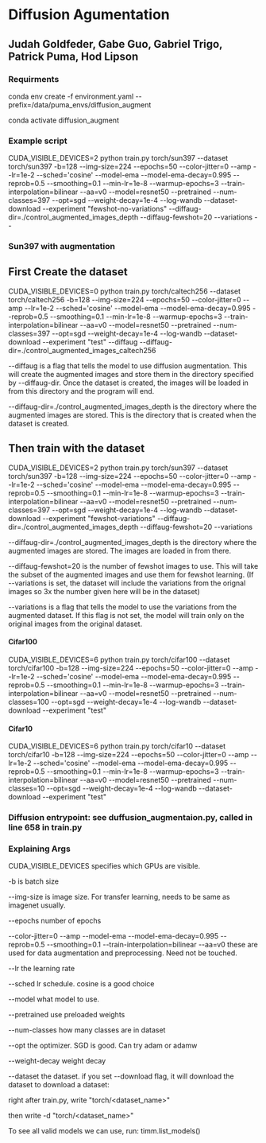 # Diffusion Agumentation
## Judah Goldfeder, Gabe Guo, Gabriel Trigo, Patrick Puma, Hod Lipson

### Requirments
conda env create -f environment.yaml --prefix=/data/puma_envs/diffusion_augment

conda activate diffusion_augment


### Example script

CUDA_VISIBLE_DEVICES=2 python train.py torch/sun397 --dataset torch/sun397 -b=128 --img-size=224 --epochs=50 --color-jitter=0 --amp --lr=1e-2 --sched='cosine' --model-ema --model-ema-decay=0.995 --reprob=0.5 --smoothing=0.1 --min-lr=1e-8 --warmup-epochs=3 --train-interpolation=bilinear --aa=v0 --model=resnet50 --pretrained --num-classes=397 --opt=sgd --weight-decay=1e-4 --log-wandb --dataset-download --experiment "fewshot-no-variations" --diffaug-dir=./control_augmented_images_depth --diffaug-fewshot=20 --variations --

### Sun397 with augmentation

## First Create the dataset
CUDA_VISIBLE_DEVICES=0 python train.py torch/caltech256 --dataset torch/caltech256 -b=128 --img-size=224 --epochs=50 --color-jitter=0 --amp --lr=1e-2 --sched='cosine' --model-ema --model-ema-decay=0.995 --reprob=0.5 --smoothing=0.1 --min-lr=1e-8 --warmup-epochs=3 --train-interpolation=bilinear --aa=v0 --model=resnet50 --pretrained --num-classes=397 --opt=sgd --weight-decay=1e-4 --log-wandb --dataset-download --experiment "test" --diffaug --diffaug-dir=./control_augmented_images_caltech256

--diffaug is a flag that tells the model to use diffusion augmentation. This will create the augmented images and store them in the directory specified by --diffaug-dir. Once the dataset is created, the images will be loaded in from this directory and the program will end.

--diffaug-dir=./control_augmented_images_depth is the directory where the augmented images are stored. This is the directory that is created when the dataset is created.

## Then train with the dataset
CUDA_VISIBLE_DEVICES=2 python train.py torch/sun397 --dataset torch/sun397 -b=128 --img-size=224 --epochs=50 --color-jitter=0 --amp --lr=1e-2 --sched='cosine' --model-ema --model-ema-decay=0.995 --reprob=0.5 --smoothing=0.1 --min-lr=1e-8 --warmup-epochs=3 --train-interpolation=bilinear --aa=v0 --model=resnet50 --pretrained --num-classes=397 --opt=sgd --weight-decay=1e-4 --log-wandb --dataset-download --experiment "fewshot-variations" --diffaug-dir=./control_augmented_images_depth --diffaug-fewshot=20 --variations

--diffaug-dir=./control_augmented_images_depth is the directory where the augmented images are stored. The images are loaded in from there.

--diffaug-fewshot=20 is the number of fewshot images to use. This will take the subset of the augmented images and use them for fewshot learning. (If --variations is set, the dataset will include the variations from the orignal images so 3x the number given here will be in the dataset)

--variations is a flag that tells the model to use the variations from the augmented dataset. If this flag is not set, the model will train only on the original images from the original dataset.


#### Cifar100
CUDA_VISIBLE_DEVICES=6 python train.py torch/cifar100 --dataset torch/cifar100 -b=128 --img-size=224 --epochs=50 --color-jitter=0 --amp --lr=1e-2 --sched='cosine' --model-ema --model-ema-decay=0.995 --reprob=0.5 --smoothing=0.1 --min-lr=1e-8 --warmup-epochs=3 --train-interpolation=bilinear --aa=v0 --model=resnet50 --pretrained --num-classes=100 --opt=sgd --weight-decay=1e-4 --log-wandb --dataset-download --experiment "test" 

#### Cifar10
CUDA_VISIBLE_DEVICES=6 python train.py torch/cifar10 --dataset torch/cifar10 -b=128 --img-size=224 --epochs=50 --color-jitter=0 --amp --lr=1e-2 --sched='cosine' --model-ema --model-ema-decay=0.995 --reprob=0.5 --smoothing=0.1 --min-lr=1e-8 --warmup-epochs=3 --train-interpolation=bilinear --aa=v0 --model=resnet50 --pretrained --num-classes=10 --opt=sgd --weight-decay=1e-4 --log-wandb --dataset-download --experiment "test" 


### Diffusion entrypoint: see duffusion_augmentaion.py, called in line 658 in train.py

### Explaining Args
CUDA_VISIBLE_DEVICES specifies which GPUs are visible.

-b is batch size

--img-size is image size. For transfer learning, needs to be same as imagenet usually.

--epochs number of epochs

--color-jitter=0 --amp --model-ema --model-ema-decay=0.995 --reprob=0.5 --smoothing=0.1 --train-interpolation=bilinear --aa=v0 these are used for data augmentation and preprocessing. Need not be touched.

--lr the learning rate

--sched lr schedule. cosine is a good choice

--model what model to use.

--pretrained use preloaded weights

--num-classes how many classes are in dataset

--opt the optimizer. SGD is good. Can try adam or adamw

--weight-decay weight decay

--dataset the dataset. if you set --download flag, it will download the dataset to download a dataset:

right after train.py, write "torch/<dataset_name>"

then write -d "torch/<dataset_name>"

To see all valid models we can use, run:
timm.list_models()